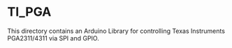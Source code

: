 TI_PGA
======
This directory contains an Arduino Library for controlling Texas Instruments PGA2311/4311 via SPI and GPIO.
